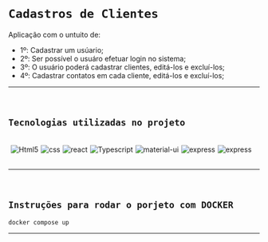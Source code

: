 # `Cadastros de Clientes`

<p>Aplicação com o untuito de:<br>

- 1º: Cadastrar um usúario;<br>
- 2º: Ser possível o usuáro efetuar login no sistema;<br>
- 3º: O usuário poderá cadastrar clientes, editá-los e excluí-los;
- 4º: Cadastrar contatos em cada cliente, editá-los e excluí-los;
<hr>
<br>

## `Tecnologias utilizadas no projeto`

<br>
<div id="tecs"style='display:flex; gap: 5px;'><br>
   <img align="center" alt="Html5" src="https://img.shields.io/badge/HTML5-E34F26?style=for-the-badge&logo=html5&logoColor=white">

   <img align="center" alt="css" src="https://img.shields.io/badge/CSS3-1572B6?style=for-the-badge&logo=css3&logoColor=white">

   <img align="center" alt="react" src="https://img.shields.io/badge/React-20232A?style=for-the-badge&logo=react&logoColor=61DAFB">

   <img align="center" alt="Typescript" src="https://img.shields.io/badge/TypeScript-007ACC?style=for-the-badge&logo=typescript&logoColor=white">

   <img align="center" alt="material-ui" src="https://img.shields.io/badge/material ui-007ACC?style=for-the-badge&logo=mui&logoColor=white">

   <img align="center" alt="express" src="https://img.shields.io/badge/express-007ACC?style=for-the-badge&logo=express&logoColor=white">

   <img align="center" alt="express" src="https://img.shields.io/badge/TypeORM-007ACC?style=for-the-badge&logo=javascript&logoColor=white">

</div></br>
<hr>
<br>


## `Instruções para rodar o porjeto com DOCKER`

```
docker compose up
```
<hr>


